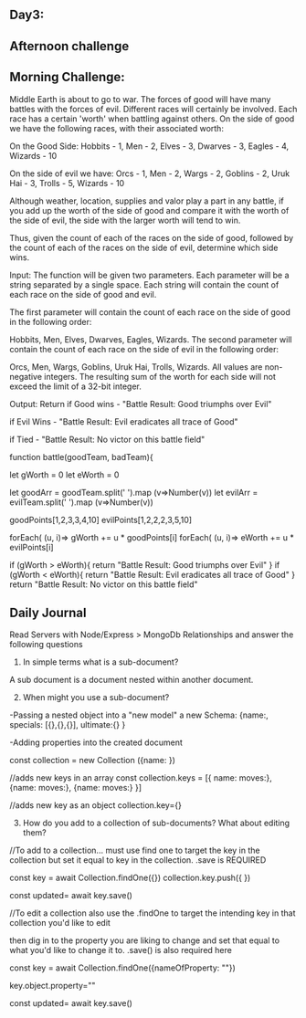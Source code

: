 ## Day3: 

## Afternoon challenge

## Morning Challenge:

Middle Earth is about to go to war. The forces of good will have many battles with the forces of evil. Different races will certainly be involved. Each race has a certain 'worth' when battling against others. On the side of good we have the following races, with their associated worth:

On the Good Side:
Hobbits - 1,
Men - 2,
Elves - 3,
Dwarves - 3,
Eagles - 4,
Wizards - 10

On the side of evil we have:
Orcs - 1,
Men - 2,
Wargs - 2,
Goblins - 2,
Uruk Hai - 3,
Trolls - 5,
Wizards - 10

Although weather, location, supplies and valor play a part in any battle, if you add up the worth of the side of good and compare it with the worth of the side of evil, the side with the larger worth will tend to win.

Thus, given the count of each of the races on the side of good, followed by the count of each of the races on the side of evil, determine which side wins.

Input:
The function will be given two parameters. Each parameter will be a string separated by a single space. Each string will contain the count of each race on the side of good and evil.

The first parameter will contain the count of each race on the side of good in the following order:

Hobbits, Men, Elves, Dwarves, Eagles, Wizards.
The second parameter will contain the count of each race on the side of evil in the following order:

Orcs, Men, Wargs, Goblins, Uruk Hai, Trolls, Wizards.
All values are non-negative integers. The resulting sum of the worth for each side will not exceed the limit of a 32-bit integer.

Output:
Return
if Good wins - "Battle Result: Good triumphs over Evil"

if Evil Wins - "Battle Result: Evil eradicates all trace of Good"

if Tied - "Battle Result: No victor on this battle field"

function battle(goodTeam, badTeam){

let gWorth = 0
let eWorth = 0
<!---Make an array out of the arrays to seperate by each individual number-->
let goodArr = goodTeam.split(' ').map (v=>Number(v))
let evilArr = evilTeam.split(' ').map (v=>Number(v))

goodPoints[1,2,3,3,4,10]
evilPoints[1,2,2,2,3,5,10]

forEach( (u, i)=> gWorth += u * goodPoints[i]
forEach( (u, i)=> eWorth += u * evilPoints[i]

if (gWorth > eWorth){
return "Battle Result: Good triumphs over Evil"
}
if (gWorth < eWorth){
    return "Battle Result: Evil eradicates all trace of Good"
} 
    return "Battle Result: No victor on this battle field"

## Daily Journal

Read Servers with Node/Express > MongoDb Relationships and answer the following questions
1. In simple terms what is a sub-document?

A sub document is a document nested within another document.

2. When might you use a sub-document?

-Passing a nested object into a "new model"
    a new Schema: {name:,
    specials: [{},{},{}],
    ultimate:{}
    }


-Adding properties into the created document 

const collection = new Collection ({name: })

//adds new keys in an array
const collection.keys = [{
    name:
    moves:},
{name:
moves:},
{name:
moves:}
}]

//adds new key as an object 
collection.key={}


3. How do you add to a collection of sub-documents? What about editing them?

//To add to a collection... must use find one to target the key in the collection but set it equal to key in the collection. .save is REQUIRED

const key = await Collection.findOne({})
collection.key.push({
})

const updated= await key.save()

//To edit a collection also use the .findOne to target the intending key in that collection you'd like to edit
 
then dig in to the property you are liking to change and set that equal to what you'd like to change it to.   .save() is also required here


const key = await Collection.findOne({nameOfProperty: ""})

key.object.property=""

const updated= await key.save()

